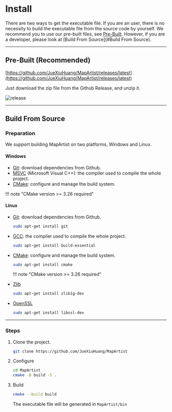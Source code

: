 # Install

There are two ways to get the executable file. If you are an user, there is no necessity to build the executable file from the source code by yourself. We recommend you to use our pre-built files, see [Pre-Built](#Pre-Built). However, if you are a developer, please look at [Build From Source](#Build From Source).

---

## Pre-Built (Recommended)

[https://github.com/JueXiuHuang/MapArtist/releases/latest](https://github.com/JueXiuHuang/MapArtist/releases/latest)

Just download the zip file from the Github Release, and unzip it.

![release](site:images/release.png)

---

## Build From Source

### Preparation

We support building MapArtist on two platforms, Windows and Linux.

#### Windows

- [Git](https://git-scm.com/): download dependencies from Github.
- [MSVC](https://visualstudio.microsoft.com/downloads/) (Microsoft Visual C++): the compiler used to compile the whole project.
- [CMake](https://cmake.org/): configure and manage the build system.

!!! note "CMake version >= 3.26 required"

#### Linux

- [Git](https://git-scm.com/): download dependencies from Github.

    ```bash
    sudo apt-get install git
    ```

- [GCC](https://gcc.gnu.org/): the compiler used to compile the whole project.

    ```bash
    sudo apt-get install build-essential
    ```

- [CMake](https://cmake.org/): configure and manage the build system.

    ```bash
    sudo apt-get install cmake
    ```

    !!! note "CMake version >= 3.26 required"

- [Zlib](https://www.zlib.net/)

    ```bash
    sudo apt-get install zlib1g-dev
    ```

- [OpenSSL](https://www.openssl.org/)

    ```bash
    sudo apt-get install libssl-dev
    ```

---

### Steps

1. Clone the project.

    ``` bash
    git clone https://github.com/JueXiuHuang/MapArtist
    ```

2. Configure

    ``` bash
    cd MapArtist
    cmake -B build -S .
    ```

3. Build

    ``` bash
    cmake --build build
    ```

    The executable file will be generated in `MapArtist/bin`
